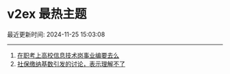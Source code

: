 # v2ex 最热主题

最近更新时间: 2024-11-25 15:03:08

--- 
1. [在职考上高校信息技术岗事业编要去么](https://www.v2ex.com/t/1092271) 
2. [社保缴纳基数引发的讨论，表示理解不了](https://www.v2ex.com/t/1092285) 
